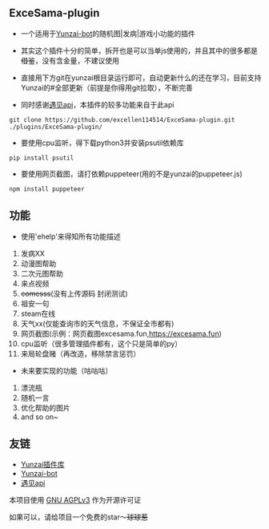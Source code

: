 ## ExceSama-plugin

- 一个适用于[Yunzai-bot](https://gitee.com/Le-niao/Yunzai-Bot)的随机图|发病|游戏小功能的插件

- 其实这个插件十分的简单，拆开也是可以当单js使用的，并且其中的很多都是~~借鉴~~，没有含金量，不建议使用

- 直接用下方git在yunzai根目录运行即可，自动更新什么的还在学习，目前支持Yunzai的#全部更新（前提是你得用git拉取），不断完善
  
- 同时感谢[遇见api](https://api.yujn.cn/)，本插件的较多功能来自于此api
```
git clone https://github.com/excellen114514/ExceSama-plugin.git ./plugins/ExceSama-plugin/
```
- 要使用cpu监听，得下载python3并安装psutil依赖库
```
pip install psutil
```
- 要使用网页截图，请打依赖puppeteer(用的不是yunzai的puppeteer.js)
```
npm install puppeteer
```
## 功能
- 使用'ehelp'来得知所有功能描述
1. 发病XX
2. 动漫图帮助
3. 二次元图帮助
4. 来点视频
5. ~~comesss~~(没有上传源码 封闭测试)
6. 祖安一句
7. steam在线
8. 天气xx(仅能查询市的天气信息，不保证全市都有)
9. 网页截图(示例：网页截图excesama.fun,https://excesama.fun)
10. cpu监听（很多管理插件都有，这个只是简单的py）
11. 来局轮盘赌（再改造，移除禁言惩罚）


- 未来要实现的功能（咕咕咕）
1. 漂流瓶
2. 随机一言
3. 优化帮助的图片
4. and so on~

## 友链
-  [Yunzai插件库](https://github.com/yhArcadia/Yunzai-Bot-plugins-index)
-  [Yunzai-bot](https://gitee.com/Le-niao/Yunzai-Bot)
-  [遇见api](https://api.yujn.cn/)      


本项目使用 [GNU AGPLv3](https://choosealicense.com/licenses/agpl-3.0/) 作为开源许可证

如果可以，请给项目一个免费的star～~~球球惹~~
